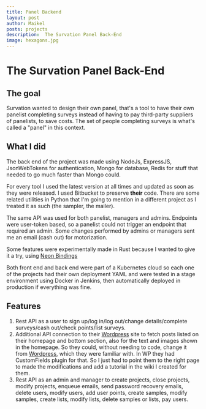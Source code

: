 ```yaml
---
title: Panel Backend
layout: post
author: Maikel
posts: projects
description:  The Survation Panel Back-End 
image: hexagons.jpg
---
```

# The Survation Panel Back-End

## The goal

Survation wanted to design their own panel, that's a tool to have their own panelist completing surveys instead of having to pay third-party suppliers of panelists, to save costs. The set of people completing surveys is what's called a "panel" in this context. 

## What I did

The back end of the project was made using NodeJs, ExpressJS, JsonWebTokens for authentication, Mongo for database, Redis for stuff that needed to go much faster than Mongo could. 

For every tool I used the latest version at all times and updated as soon as they were released. I used Bitbucket to preserve **their** code. There are some related utilities in Python that I'm going to mention in a different project as I treated it as such (the sampler, the mailer). 

The same API was used for both panelist, managers and admins. Endpoints were user-token based, so a panelist could not trigger an endpoint that required an admin. Some changes performed by admins or managers sent me an email (cash out) for motorization. 

Some features were experimentally made in Rust because I wanted to give it a try, using [Neon Bindings](https://neon-bindings.com/)

Both front end and back end were part of a Kubernetes cloud so each one of the projects had their own deployment YAML and were tested in a stage environment using Docker in Jenkins, then automatically deployed in production if everything was fine. 

## Features

1. Rest API as a user to sign up/log in/log out/change details/complete surveys/cash out/check points/list surveys. 
1. Additional API connection to their [Wordpress](https://www.survation.com) site to fetch posts listed on their homepage and bottom section, also for the text and images shown in the homepage. So they could, without needing to code, change it from [Wordpress](https://www.survation.com), which they were familiar with. In WP they had CustomFields plugin for that. So I just had to point them to the right page to made the modifications and add a tutorial in the wiki I created for them. 
1. Rest API as an admin and manager to create projects, close projects, modify projects, enqueue emails, send password recovery emails, delete users, modify users, add user points, create samples, modify samples, create lists, modify lists, delete samples or lists, pay users. 



